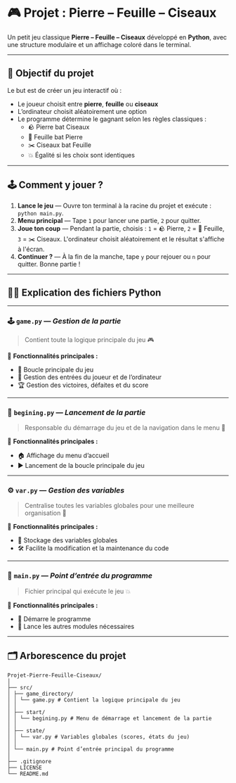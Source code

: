 # 🎮 Projet : Pierre – Feuille – Ciseaux

Un petit jeu classique **Pierre – Feuille – Ciseaux** développé en **Python**, avec une structure modulaire et un affichage coloré dans le terminal.

---

## 🧩 Objectif du projet

Le but est de créer un jeu interactif où :
- Le joueur choisit entre **pierre**, **feuille** ou **ciseaux**  
- L’ordinateur choisit aléatoirement une option  
- Le programme détermine le gagnant selon les règles classiques :
  - 🪨 Pierre bat Ciseaux  
  - 📄 Feuille bat Pierre  
  - ✂️ Ciseaux bat Feuille  
  - 💥 Égalité si les choix sont identiques  

---

## 🕹️ Comment y jouer ?
1. **Lance le jeu**
   — Ouvre ton terminal à la racine du projet et exécute : `python main.py`.
2. **Menu principal**
   — Tape `1` pour lancer une partie, `2` pour quitter.
3. **Joue ton coup** — Pendant la partie, choisis :
   `1` = 🪨 Pierre,
   `2` = 📄 Feuille,
   `3` = ✂️ Ciseaux.
L'ordinateur choisit aléatoirement et le résultat s'affiche à l'écran.
4. **Continuer ?**
    — À la fin de la manche, tape `y` pour rejouer ou `n` pour quitter. Bonne partie !
   
---

## 🐍✨ Explication des fichiers Python

---

### 🕹️ **`game.py`** — *Gestion de la partie*
> Contient toute la logique principale du jeu 🎮  

📜 **Fonctionnalités principales :**  
- 🔁 Boucle principale du jeu  
- 👤 Gestion des entrées du joueur et de l’ordinateur  
- 🏆 Gestion des victoires, défaites et du score  

---

### 🚀 **`begining.py`** — *Lancement de la partie*
> Responsable du démarrage du jeu et de la navigation dans le menu 🧭  

📜 **Fonctionnalités principales :**  
- 🏠 Affichage du menu d’accueil  
- ▶️ Lancement de la boucle principale du jeu  

---

### ⚙️ **`var.py`** — *Gestion des variables*
> Centralise toutes les variables globales pour une meilleure organisation 🧩  

📜 **Fonctionnalités principales :**  
- 🧠 Stockage des variables globales  
- 🛠️ Facilite la modification et la maintenance du code  

---

### 🧩 **`main.py`** — *Point d’entrée du programme*
> Fichier principal qui exécute le jeu 💥  

📜 **Fonctionnalités principales :**  
- 🚪 Démarre le programme  
- 🔗 Lance les autres modules nécessaires  

---


    
## 🗂️ Arborescence du projet

``````
Projet-Pierre-Feuille-Ciseaux/
│
├── src/
│ ├── game_directory/
│ │ └── game.py # Contient la logique principale du jeu
│ │
│ ├── start/
│ │ └── begining.py # Menu de démarrage et lancement de la partie
│ │
│ ├── state/
│ │ └── var.py # Variables globales (scores, états du jeu)
│ │
│ └── main.py # Point d’entrée principal du programme
│
├── .gitignore
├── LICENSE
└── README.md
``````
